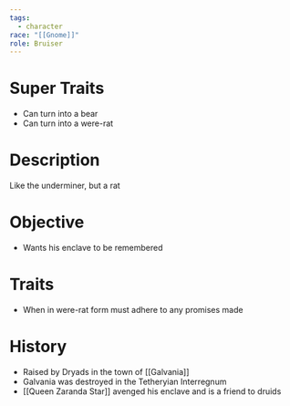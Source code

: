 ```yaml
---
tags:
  - character
race: "[[Gnome]]"
role: Bruiser
---
```


# Super Traits
- Can turn into a bear
- Can turn into a were-rat

# Description
Like the underminer, but a rat

# Objective
- Wants his enclave to be remembered
# Traits
- When in were-rat form must adhere to any promises made
# History
- Raised by Dryads in the town of [[Galvania]]
- Galvania was destroyed in the Tetheryian Interregnum
- [[Queen Zaranda Star]] avenged his enclave and is a friend to druids